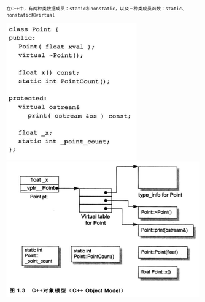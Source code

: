 ```
在C++中，有两种类数据成员：static和nonstatic，以及三种类成员函数：static、nonstatic和virtual
```
![](images/object_model_1.png)
![](images/object_model_2.png)
